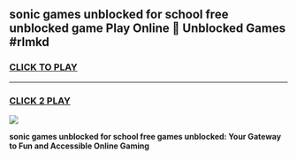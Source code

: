 
## sonic games unblocked for school free unblocked game Play Online 👋 Unblocked Games #rlmkd
<h3>
<a href="https://premium.freeplayer.one?title=sonic_games_unblocked_for_school_free&ref=21F">CLICK TO PLAY</a></h3>
<hr>

<h3>
<a href="https://premium.freeplayer.one?title=sonic_games_unblocked_for_school_free&ref=21F">CLICK 2 PLAY</a>
  
</h3>

<a href="https://premium.freeplayer.one?title=sonic_games_unblocked_for_school_free&ref=21F/"><img src="https://clearcache.store/games.png"></a>


**sonic games unblocked for school free games unblocked: Your Gateway to Fun and Accessible Online Gaming**
